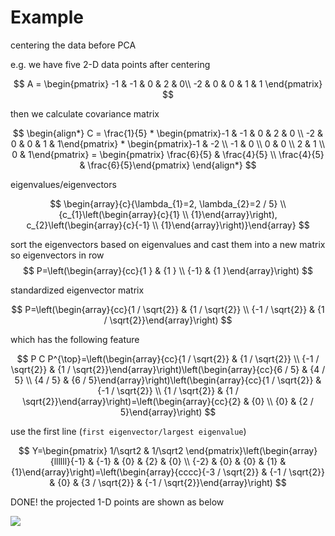 # Example



centering the data before PCA



e.g. we have five 2-D data points after centering



$$
A = \begin{pmatrix}
-1 & -1 & 0 & 2 & 0\\
-2 & 0 & 0 & 1 & 1
\end{pmatrix}
$$


then we calculate covariance matrix


$$
\begin{align*}
C = \frac{1}{5} * \begin{pmatrix}-1 & -1 & 0 & 2 & 0 \\
-2 & 0  & 0 & 1 & 1\end{pmatrix} * \begin{pmatrix}-1 & -2 \\ -1 & 0 \\ 0 & 0 \\ 2 & 1 \\ 0 & 1\end{pmatrix} = \begin{pmatrix} \frac{6}{5} & \frac{4}{5} \\ \frac{4}{5} & \frac{6}{5}\end{pmatrix}
\end{align*}
$$



eigenvalues/eigenvectors


$$
\begin{array}{c}{\lambda_{1}=2, \lambda_{2}=2 / 5} \\ {c_{1}\left(\begin{array}{c}{1} \\ {1}\end{array}\right), c_{2}\left(\begin{array}{c}{-1} \\ {1}\end{array}\right)}\end{array}
$$


sort the eigenvectors based on eigenvalues and cast them into a new matrix so eigenvectors in row
$$
P=\left(\begin{array}{cc}{1 } & {1 } \\ {-1} & {1 }\end{array}\right)
$$


standardized eigenvector matrix


$$
P=\left(\begin{array}{cc}{1 / \sqrt{2}} & {1 / \sqrt{2}} \\ {-1 / \sqrt{2}} & {1 / \sqrt{2}}\end{array}\right)
$$


which has the following feature


$$
P C P^{\top}=\left(\begin{array}{cc}{1 / \sqrt{2}} & {1 / \sqrt{2}} \\ {-1 / \sqrt{2}} & {1 / \sqrt{2}}\end{array}\right)\left(\begin{array}{cc}{6 / 5} & {4 / 5} \\ {4 / 5} & {6 / 5}\end{array}\right)\left(\begin{array}{cc}{1 / \sqrt{2}} & {-1 / \sqrt{2}} \\ {1 / \sqrt{2}} & {1 / \sqrt{2}}\end{array}\right)=\left(\begin{array}{cc}{2} & {0} \\ {0} & {2 / 5}\end{array}\right)
$$


use the first line (`first eigenvector/largest eigenvalue`)


$$
Y=\begin{pmatrix} 1/\sqrt2 & 1/\sqrt2 \end{pmatrix}\left(\begin{array}{llllll}{-1} & {-1} & {0} & {2} & {0} \\ {-2} & {0} & {0} & {1} & {1}\end{array}\right)=\left(\begin{array}{cccc}{-3 / \sqrt{2}} & {-1 / \sqrt{2}} & {0} & {3 / \sqrt{2}} & {-1 / \sqrt{2}}\end{array}\right)
$$



DONE! the projected 1-D points are shown as below

![](http://blog.codinglabs.org/uploads/pictures/pca-tutorial/07.png)